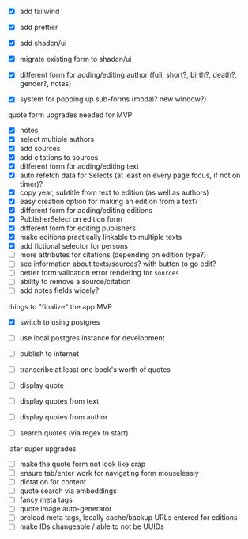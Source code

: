 - [x] add tailwind
- [x] add prettier
- [x] add shadcn/ui
- [x] migrate existing form to shadcn/ui

- [x] different form for adding/editing author (full, short?, birth?, death?, gender?, notes)
- [x] system for popping up sub-forms (modal? new window?)

quote form upgrades needed for MVP

- [x] notes
- [x] select multiple authors
- [x] add sources
- [x] add citations to sources
- [x] different form for adding/editing text
- [x] auto refetch data for Selects (at least on every page focus, if not on timer)?
- [x] copy year, subtitle from text to edition (as well as authors)
- [x] easy creation option for making an edition from a text?
- [x] different form for adding/editing editions
- [x] PublisherSelect on edition form
- [x] different form for editing publishers
- [x] make editions practically linkable to multiple texts
- [x] add fictional selector for persons
- [ ] more attributes for citations (depending on edition type?)
- [ ] see information about texts/sources? with button to go edit?
- [ ] better form validation error rendering for `sources`
- [ ] ability to remove a source/citation
- [ ] add notes fields widely?

things to "finalize" the app MVP

- [x] switch to using postgres
- [ ] use local postgres instance for development
- [ ] publish to internet
- [ ] transcribe at least one book's worth of quotes

- [ ] display quote
- [ ] display quotes from text
- [ ] display quotes from author
- [ ] search quotes (via regex to start)

later super upgrades

- [ ] make the quote form not look like crap
- [ ] ensure tab/enter work for navigating form mouselessly
- [ ] dictation for content
- [ ] quote search via embeddings
- [ ] fancy meta tags
- [ ] quote image auto-generator
- [ ] preload meta tags, locally cache/backup URLs entered for editions
- [ ] make IDs changeable / able to not be UUIDs
